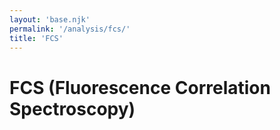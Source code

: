 ```yaml
---
layout: 'base.njk'
permalink: '/analysis/fcs/'
title: 'FCS'
---
```


# FCS (Fluorescence Correlation Spectroscopy)